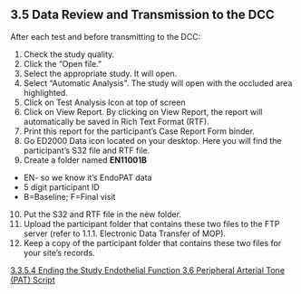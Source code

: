 ## 3.5 Data Review and Transmission to the DCC

After each test and before transmitting to the DCC:

1. Check the study quality.
2. Click the “Open file.”
3. Select the appropriate study. It will open.
4. Select “Automatic Analysis". The study will open with the occluded area highlighted.
5. Click on Test Analysis Icon at top of screen
6. Click on View Report.  By clicking on View Report, the report will automatically be saved in Rich Text Format (RTF).
7. Print this report for the participant’s Case Report Form binder.
8. Go ED2000 Data icon located on your desktop.  Here  you will find the participant’s S32 file and RTF file.
9. Create a folder named **EN11001B**
  * EN- so we know it’s EndoPAT data
  * 5 digit participant ID
  * B=Baseline; F=Final visit
10. Put the S32 and RTF file in the new folder.
11. Upload the participant folder that contains these two files to the FTP server (refer to 1.1.1. Electronic Data Transfer of MOP).
12. Keep a copy of the participant folder that contains these two files for your site’s records.

<div class="center">
<div class="btn-group">
  <a href=":pages_path:/manuals/endothelial-function/3-03-05-04-ending-the-study.md" class="btn btn-default">
    <span class="glyphicon glyphicon-chevron-left"></span>
    3.3.5.4 Ending the Study
  </a>

  <a href=":pages_path:/manuals/endothelial-function" class="btn btn-default">
    <span class="glyphicon glyphicon-chevron-up"></span>
    Endothelial Function
  </a>

  <a href=":pages_path:/manuals/endothelial-function/3-06-pat-script.md" class="btn btn-success">
    3.6 Peripheral Arterial Tone (PAT) Script
    <span class="glyphicon glyphicon-chevron-right"></span>
  </a>
</div>
</div>
